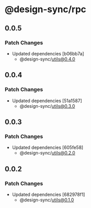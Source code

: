 # @design-sync/rpc

## 0.0.5

### Patch Changes

- Updated dependencies [b06bb7a]
  - @design-sync/utils@0.4.0

## 0.0.4

### Patch Changes

- Updated dependencies [51a1587]
  - @design-sync/utils@0.3.0

## 0.0.3

### Patch Changes

- Updated dependencies [605fe58]
  - @design-sync/utils@0.2.0

## 0.0.2

### Patch Changes

- Updated dependencies [682978f1]
  - @design-sync/utils@0.1.0
